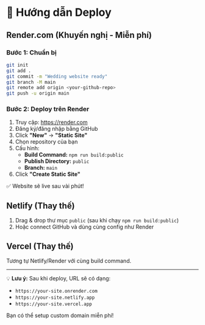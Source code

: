 # 🚀 Hướng dẫn Deploy

## Render.com (Khuyến nghị - Miễn phí)

### Bước 1: Chuẩn bị
   ```bash
   git init
   git add .
git commit -m "Wedding website ready"
   git branch -M main
git remote add origin <your-github-repo>
   git push -u origin main
   ```

### Bước 2: Deploy trên Render
1. Truy cập: https://render.com
2. Đăng ký/đăng nhập bằng GitHub
3. Click **"New"** → **"Static Site"**
4. Chọn repository của bạn
5. Cấu hình:
   - **Build Command:** `npm run build:public`
   - **Publish Directory:** `public`
   - **Branch:** `main`
6. Click **"Create Static Site"**

✅ Website sẽ live sau vài phút!

## Netlify (Thay thế)

1. Drag & drop thư mục `public` (sau khi chạy `npm run build:public`)
2. Hoặc connect GitHub và dùng cùng config như Render

## Vercel (Thay thế)

Tương tự Netlify/Render với cùng build command.

---

💡 **Lưu ý:** Sau khi deploy, URL sẽ có dạng:
- `https://your-site.onrender.com`
- `https://your-site.netlify.app`
- `https://your-site.vercel.app`

Bạn có thể setup custom domain miễn phí!
